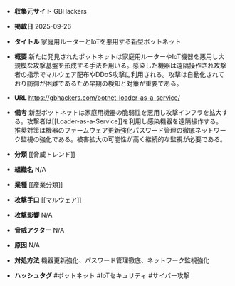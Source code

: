 - **収集元サイト**
GBHackers

- **掲載日**
2025-09-26

- **タイトル**
家庭用ルーターとIoTを悪用する新型ボットネット

- **概要**
新たに発見されたボットネットは家庭用ルーターやIoT機器を悪用し大規模な攻撃基盤を形成する手法を用いる。感染した機器は遠隔操作され攻撃者の指示でマルウェア配布やDDoS攻撃に利用される。攻撃は自動化されており防御が困難であるため早期の検知と対策が重要である。

- **URL**
https://gbhackers.com/botnet-loader-as-a-service/

- **備考**
新型ボットネットは家庭用機器の脆弱性を悪用し攻撃インフラを拡大する。攻撃者は[[Loader-as-a-Service]]を利用し感染機器を遠隔操作する。推奨対策は機器のファームウェア更新強化パスワード管理の徹底ネットワーク監視の強化である。被害拡大の可能性が高く継続的な監視が必要である。

- **分類**
[[脅威トレンド]]

- **組織名**
N/A

- **業種**
[[産業分類]]

- **攻撃手口**
[[マルウェア]]

- **攻撃影響**
N/A

- **脅威アクター**
N/A

- **原因**
N/A

- **対処方法**
機器更新強化、パスワード管理徹底、ネットワーク監視強化

- **ハッシュタグ**
#ボットネット #IoTセキュリティ #サイバー攻撃
